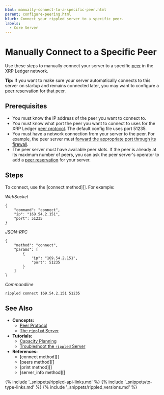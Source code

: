 ```yaml
---
html: manually-connect-to-a-specific-peer.html
parent: configure-peering.html
blurb: Connect your rippled server to a specific peer.
labels:
  - Core Server
---
```


# Manually Connect to a Specific Peer

Use these steps to manually connect your server to a specific [peer](peer-protocol.html) in the XRP Ledger network.

**Tip:** If you want to make sure your server automatically connects to this server on startup and remains connected later, you may want to configure a [peer reservation](use-a-peer-reservation.html) for that peer.


## Prerequisites

- You must know the IP address of the peer you want to connect to.
- You must know what port the peer you want to connect to uses for the XRP Ledger [peer protocol](peer-protocol.html). The default config file uses port 51235.
- You must have a network connection from your server to the peer. For example, the peer server must [forward the appropriate port through its firewall](forward-ports-for-peering.html).
- The peer server must have available peer slots. If the peer is already at its maximum number of peers, you can ask the peer server's operator to add a [peer reservation](use-a-peer-reservation.html) for your server.

## Steps

To connect, use the \[connect method\]\[\]. For example:

<!-- MULTICODE_BLOCK_START -->

*WebSocket*

```
{
    "command": "connect",
    "ip": "169.54.2.151",
    "port": 51235
}
```

*JSON-RPC*

```
{
    "method": "connect",
    "params": [
        {
            "ip": "169.54.2.151",
            "port": 51235
        }
    ]
}
```


*Commandline*

```
rippled connect 169.54.2.151 51235
```

<!-- MULTICODE_BLOCK_END -->


## See Also

- **Concepts:**
    - [Peer Protocol](peer-protocol.html)
    - [The `rippled` Server](xrpl-servers.html)
- **Tutorials:**
    - [Capacity Planning](capacity-planning.html)
    - [Troubleshoot the `rippled` Server](troubleshoot-the-rippled-server.html)
- **References:**
    - \[connect method\]\[\]
    - \[peers method\]\[\]
    - \[print method\]\[\]
    - \[server_info method\]\[\]

<!--{# common link defs #}-->
{% include '_snippets/rippled-api-links.md' %}
{% include '_snippets/tx-type-links.md' %}
{% include '_snippets/rippled_versions.md' %}
